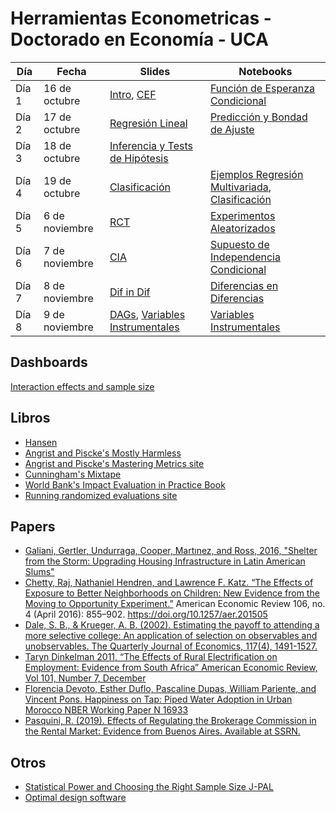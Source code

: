 # Herramientas Econometricas - Doctorado en Economía - UCA 




| **Día** | **Fecha**    | **Slides** | **Notebooks** |
|---------|--------------|------------|---------------|
| Día 1   | 16 de octubre | [Intro](slides/intro/intro.pdf), [CEF](slides/cef/cef.pdf) | [Función de Esperanza Condicional](CEF.ipynb) |
| Día 2   | 17 de octubre | [Regresión Lineal](slides/regresion_doctorado/regresion_doctorado.pdf) | [Predicción y Bondad de Ajuste](OLS_2_Ajuste_Propiedades_Test_de_Hip%C3%B3tesis.ipynb) |
| Día 3   | 18 de octubre | [Inferencia y Tests de Hipótesis](slides/regresion/test_hipotesis.pdf) | |
| Día 4   | 19 de octubre | [Clasificación](slides/clasificacion/Modelos-de-Clasificación.pdf) | [Ejemplos Regresión Multivariada](Ejemplos_Regresion_Multiple.ipynb), [Clasificación](5_Modelos_de_Clasificacion.ipynb) |
| Día 5   | 6 de noviembre | [RCT](https://github.com/rpasquini/econometria-iae/blob/main/slides/dia%205%20sesgo%20selecci%C3%B3n%20y%20RCTs.pdf) | [Experimentos Aleatorizados](Experimentos_Aleatorizados.ipynb) |
| Día 6   | 7 de noviembre | [CIA](https://github.com/rpasquini/econometria-iae/blob/main/slides/dia%206%20CIA.pdf) | [Supuesto de Independencia Condicional](CIA_y_Matching.ipynb) |
| Día 7   | 8 de noviembre | [Dif in Dif](https://github.com/rpasquini/econometria-iae/blob/main/slides/dia%207%20DD.pdf) | [Diferencias en Diferencias](Diferencias_en_Diferencias.ipynb) |
| Día 8   | 9 de noviembre | [DAGs](https://github.com/rpasquini/econometria-iae/blob/main/slides/dia%208.pdf), [Variables Instrumentales](https://github.com/rpasquini/econometria-iae/blob/main/slides/dia%208%20IVs.pdf) | [Variables Instrumentales](Instrumental_Variables.ipynb) |




## Dashboards

[Interaction effects and sample size](https://betasigma.tech/interaction-effects-and-sample-size/)


## Libros

* [Hansen](https://www.ssc.wisc.edu/~bhansen/econometrics/Econometrics.pdf)
* [Angrist and Piscke's Mostly Harmless](https://www.researchgate.net/publication/51992844_Mostly_Harmless_Econometrics_An_Empiricist's_Companion)
* [Angrist and Piscke's Mastering Metrics site](https://www.masteringmetrics.com/)
* [Cunningham's Mixtape](https://scunning.com/cunningham_mixtape.pdf)
* [World Bank's Impact Evaluation in Practice Book](https://www.worldbank.org/en/programs/sief-trust-fund/publication/impact-evaluation-in-practice)
* [Running randomized evaluations site](http://runningres.com/)

## Papers
* [Galiani, Gertler, Undurraga, Cooper, Martınez, and Ross, 2016, "Shelter from the Storm: Upgrading Housing Infrastructure in Latin American Slums"](https://wagner.nyu.edu/files/doctoral/ShelterFromTheStorm_(forthcoming%20JUEC).pdf)
* [Chetty, Raj, Nathaniel Hendren, and Lawrence F. Katz. “The Effects of Exposure to Better Neighborhoods on Children: New Evidence from the Moving to Opportunity Experiment.”](https://www.nber.org/system/files/working_papers/w21156/w21156.pdf) American Economic Review 106, no. 4 (April 2016): 855–902. https://doi.org/10.1257/aer.201505
* [Dale, S. B., & Krueger, A. B. (2002). Estimating the payoff to attending a more selective college: An application of selection on observables and unobservables. The Quarterly Journal of Economics, 117(4), 1491-1527.](https://cdn.theatlantic.com/static/mt/assets/business/dalekrueger_More_Selective_College.pdf)
* [Taryn Dinkelman 2011, “The Effects of Rural Electrification on Employment: Evidence from South Africa” American Economic Review, Vol 101, Number 7, December](https://www.energia.org/cm2/wp-content/uploads/2015/09/dinkelman_electricity_0810.pdf)
* [Florencia Devoto, Esther Duflo, Pascaline Dupas, William Pariente, and Vincent Pons. Happiness on Tap: Piped Water Adoption in Urban Morocco NBER Working Paper N 16933](https://web.stanford.edu/~pdupas/MoroccoWaterConnections.pdf)
* [Pasquini, R. (2019). Effects of Regulating the Brokerage Commission in the Rental Market: Evidence from Buenos Aires. Available at SSRN.](https://papers.ssrn.com/sol3/papers.cfm?abstract_id=3491321)

## Otros
* [Statistical Power and Choosing the Right Sample Size J-PAL](https://www.povertyactionlab.org/sites/default/files/research-resources/L5ChoosingTheRightSampleSize.pdf)
* [Optimal design software](https://sites.google.com/site/optimaldesignsoftware/home)
